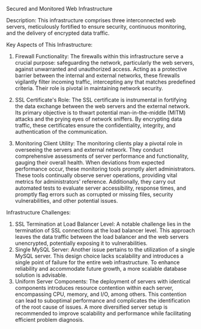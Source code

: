 Secured and Monitored Web Infrastructure

Description:
This infrastructure comprises three interconnected web servers, meticulously fortified to ensure security, continuous monitoring, and the delivery of encrypted data traffic.

Key Aspects of This Infrastructure:

1. Firewall Functionality: The firewalls within this infrastructure serve a crucial purpose: safeguarding the network, particularly the web servers, against unwarranted and unauthorized access. Acting as a protective barrier between the internal and external networks, these firewalls vigilantly filter incoming traffic, intercepting any that matches predefined criteria. Their role is pivotal in maintaining network security.

2. SSL Certificate's Role: The SSL certificate is instrumental in fortifying the data exchange between the web servers and the external network. Its primary objective is to thwart potential man-in-the-middle (MITM) attacks and the prying eyes of network sniffers. By encrypting data traffic, these certificates ensure the confidentiality, integrity, and authentication of the communication.

3. Monitoring Client Utility: The monitoring clients play a pivotal role in overseeing the servers and external network. They conduct comprehensive assessments of server performance and functionality, gauging their overall health. When deviations from expected performance occur, these monitoring tools promptly alert administrators. These tools continually observe server operations, providing vital metrics for administrators' reference. Additionally, they carry out automated tests to evaluate server accessibility, response times, and promptly flag errors such as corrupted or missing files, security vulnerabilities, and other potential issues.

Infrastructure Challenges:
1. SSL Termination at Load Balancer Level: A notable challenge lies in the termination of SSL connections at the load balancer level. This approach leaves the data traffic between the load balancer and the web servers unencrypted, potentially exposing it to vulnerabilities.
2. Single MySQL Server: Another issue pertains to the utilization of a single MySQL server. This design choice lacks scalability and introduces a single point of failure for the entire web infrastructure. To enhance reliability and accommodate future growth, a more scalable database solution is advisable.
3. Uniform Server Components: The deployment of servers with identical components introduces resource contention within each server, encompassing CPU, memory, and I/O, among others. This contention can lead to suboptimal performance and complicates the identification of the root cause of issues. A more diversified server setup is recommended to improve scalability and performance while facilitating efficient problem diagnosis.


